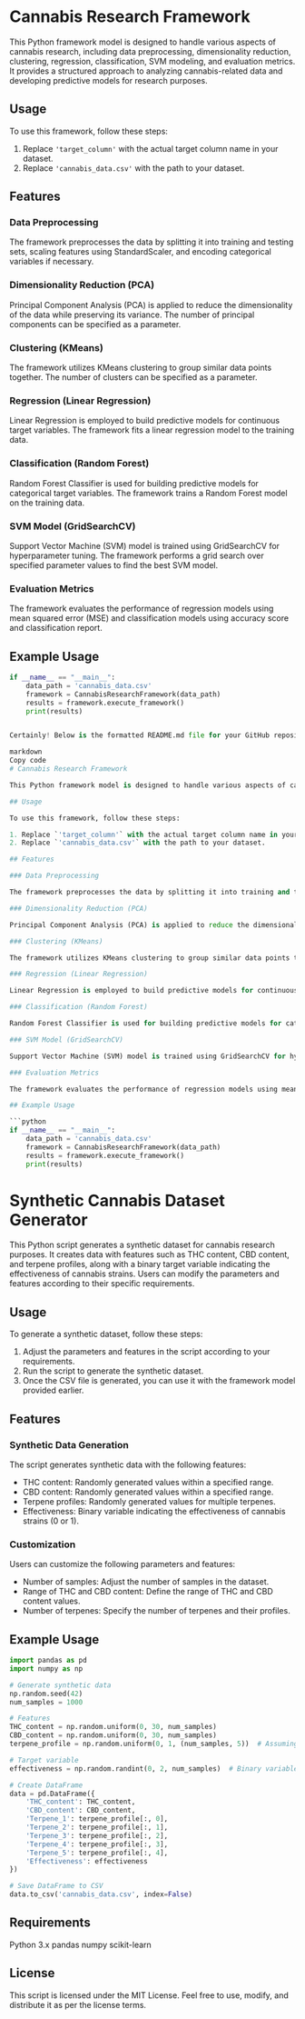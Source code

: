 # Cannabis Research Framework

This Python framework model is designed to handle various aspects of cannabis research, including data preprocessing, dimensionality reduction, clustering, regression, classification, SVM modeling, and evaluation metrics. It provides a structured approach to analyzing cannabis-related data and developing predictive models for research purposes.

## Usage

To use this framework, follow these steps:

1. Replace `'target_column'` with the actual target column name in your dataset.
2. Replace `'cannabis_data.csv'` with the path to your dataset.

## Features

### Data Preprocessing

The framework preprocesses the data by splitting it into training and testing sets, scaling features using StandardScaler, and encoding categorical variables if necessary.

### Dimensionality Reduction (PCA)

Principal Component Analysis (PCA) is applied to reduce the dimensionality of the data while preserving its variance. The number of principal components can be specified as a parameter.

### Clustering (KMeans)

The framework utilizes KMeans clustering to group similar data points together. The number of clusters can be specified as a parameter.

### Regression (Linear Regression)

Linear Regression is employed to build predictive models for continuous target variables. The framework fits a linear regression model to the training data.

### Classification (Random Forest)

Random Forest Classifier is used for building predictive models for categorical target variables. The framework trains a Random Forest model on the training data.

### SVM Model (GridSearchCV)

Support Vector Machine (SVM) model is trained using GridSearchCV for hyperparameter tuning. The framework performs a grid search over specified parameter values to find the best SVM model.

### Evaluation Metrics

The framework evaluates the performance of regression models using mean squared error (MSE) and classification models using accuracy score and classification report.

## Example Usage

```python
if __name__ == "__main__":
    data_path = 'cannabis_data.csv'
    framework = CannabisResearchFramework(data_path)
    results = framework.execute_framework()
    print(results)


Certainly! Below is the formatted README.md file for your GitHub repository:

markdown
Copy code
# Cannabis Research Framework

This Python framework model is designed to handle various aspects of cannabis research, including data preprocessing, dimensionality reduction, clustering, regression, classification, SVM modeling, and evaluation metrics. It provides a structured approach to analyzing cannabis-related data and developing predictive models for research purposes.

## Usage

To use this framework, follow these steps:

1. Replace `'target_column'` with the actual target column name in your dataset.
2. Replace `'cannabis_data.csv'` with the path to your dataset.

## Features

### Data Preprocessing

The framework preprocesses the data by splitting it into training and testing sets, scaling features using StandardScaler, and encoding categorical variables if necessary.

### Dimensionality Reduction (PCA)

Principal Component Analysis (PCA) is applied to reduce the dimensionality of the data while preserving its variance. The number of principal components can be specified as a parameter.

### Clustering (KMeans)

The framework utilizes KMeans clustering to group similar data points together. The number of clusters can be specified as a parameter.

### Regression (Linear Regression)

Linear Regression is employed to build predictive models for continuous target variables. The framework fits a linear regression model to the training data.

### Classification (Random Forest)

Random Forest Classifier is used for building predictive models for categorical target variables. The framework trains a Random Forest model on the training data.

### SVM Model (GridSearchCV)

Support Vector Machine (SVM) model is trained using GridSearchCV for hyperparameter tuning. The framework performs a grid search over specified parameter values to find the best SVM model.

### Evaluation Metrics

The framework evaluates the performance of regression models using mean squared error (MSE) and classification models using accuracy score and classification report.

## Example Usage

```python
if __name__ == "__main__":
    data_path = 'cannabis_data.csv'
    framework = CannabisResearchFramework(data_path)
    results = framework.execute_framework()
    print(results)
```
# Synthetic Cannabis Dataset Generator

This Python script generates a synthetic dataset for cannabis research purposes. It creates data with features such as THC content, CBD content, and terpene profiles, along with a binary target variable indicating the effectiveness of cannabis strains. Users can modify the parameters and features according to their specific requirements.

## Usage

To generate a synthetic dataset, follow these steps:

1. Adjust the parameters and features in the script according to your requirements.
2. Run the script to generate the synthetic dataset.
3. Once the CSV file is generated, you can use it with the framework model provided earlier.

## Features

### Synthetic Data Generation

The script generates synthetic data with the following features:

- THC content: Randomly generated values within a specified range.
- CBD content: Randomly generated values within a specified range.
- Terpene profiles: Randomly generated values for multiple terpenes.
- Effectiveness: Binary variable indicating the effectiveness of cannabis strains (0 or 1).

### Customization

Users can customize the following parameters and features:

- Number of samples: Adjust the number of samples in the dataset.
- Range of THC and CBD content: Define the range of THC and CBD content values.
- Number of terpenes: Specify the number of terpenes and their profiles.

## Example Usage

```python
import pandas as pd
import numpy as np

# Generate synthetic data
np.random.seed(42)
num_samples = 1000

# Features
THC_content = np.random.uniform(0, 30, num_samples)
CBD_content = np.random.uniform(0, 30, num_samples)
terpene_profile = np.random.uniform(0, 1, (num_samples, 5))  # Assuming 5 different terpenes

# Target variable
effectiveness = np.random.randint(0, 2, num_samples)  # Binary variable indicating effectiveness (0 or 1)

# Create DataFrame
data = pd.DataFrame({
    'THC_content': THC_content,
    'CBD_content': CBD_content,
    'Terpene_1': terpene_profile[:, 0],
    'Terpene_2': terpene_profile[:, 1],
    'Terpene_3': terpene_profile[:, 2],
    'Terpene_4': terpene_profile[:, 3],
    'Terpene_5': terpene_profile[:, 4],
    'Effectiveness': effectiveness
})

# Save DataFrame to CSV
data.to_csv('cannabis_data.csv', index=False)
```

## Requirements

Python 3.x
pandas
numpy
scikit-learn

## License
This script is licensed under the MIT License. Feel free to use, modify, and distribute it as per the license terms.
